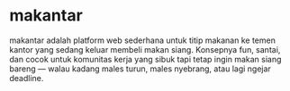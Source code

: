 # makantar
makantar adalah platform web sederhana untuk titip makanan ke temen kantor yang sedang keluar membeli makan siang. Konsepnya fun, santai, dan cocok untuk komunitas kerja yang sibuk tapi tetap ingin makan siang bareng — walau kadang males turun, males nyebrang, atau lagi ngejar deadline.
